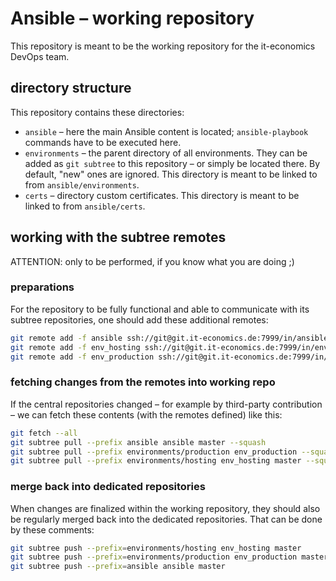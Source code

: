 # Ansible – working repository

This repository is meant to be the working repository for the it-economics DevOps team.

## directory structure

This repository contains these directories:

* `ansible` – here the main Ansible content is located; `ansible-playbook` commands have to be executed here.
* `environments` – the parent directory of all environments. They can be added as `git subtree` to this repository – or simply be located there. By default, "new" ones are ignored. This directory is meant to be linked to from `ansible/environments`.
* `certs` – directory custom certificates. This directory is meant to be linked to from `ansible/certs`.

## working with the subtree remotes

ATTENTION: only to be performed, if you know what you are doing ;)

### preparations

For the repository to be fully functional and able to communicate with its subtree repositories, one should add these additional remotes:

```sh
git remote add -f ansible ssh://git@git.it-economics.de:7999/in/ansible.git
git remote add -f env_hosting ssh://git@git.it-economics.de:7999/in/env_hosting.git
git remote add -f env_production ssh://git@git.it-economics.de:7999/in/env_production.git
```

### fetching changes from the remotes into working repo

If the central repositories changed – for example by third-party contribution – we can fetch these contents (with the remotes defined) like this:

```sh
git fetch --all
git subtree pull --prefix ansible ansible master --squash
git subtree pull --prefix environments/production env_production --squash
git subtree pull --prefix environments/hosting env_hosting master --squash
```

### merge back into dedicated repositories

When changes are finalized within the working repository, they should also be regularly merged back into the dedicated repositories. That can be done by these comments:

```sh
git subtree push --prefix=environments/hosting env_hosting master
git subtree push --prefix=environments/production env_production master
git subtree push --prefix=ansible ansible master
```

